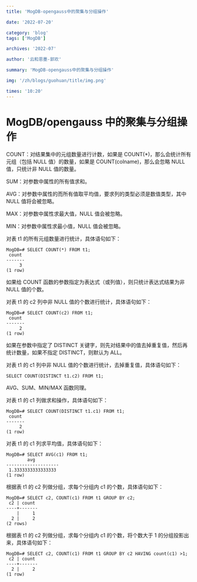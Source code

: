 ```yaml
---
title: 'MogDB-opengauss中的聚集与分组操作'

date: '2022-07-20'

category: 'blog'
tags: ['MogDB']

archives: '2022-07'

author: '云和恩墨-郭欢'

summary: 'MogDB-opengauss中的聚集与分组操作'

img: '/zh/blogs/guohuan/title/img.png'

times: '10:20'
---
```


# MogDB/opengauss 中的聚集与分组操作

COUNT：对结果集中的元组数量进行计数，如果是 COUNT(\*)，那么会统计所有元组（包括 NULL 值）的数量，如果是 COUNT(colname)，那么会忽略 NULL 值，只统计非 NULL 值的数量。

SUM：对参数中属性的所有值求和。

AVG：对参数中属性的而所有值取平均值，要求列的类型必须是数值类型，其中 NULL 值将会被忽略。

MAX：对参数中属性求最大值，NULL 值会被忽略。

MIN：对参数中属性求最小值，NULL 值会被忽略。

对表 t1 的所有元组数量进行统计，具体语句如下：

```
MogDB=# SELECT COUNT(*) FROM t1;
 count
-------
     3
(1 row)
```

如果给 COUNT 函数的参数指定为表达式（或列值），则只统计表达式结果为非 NULL 值的个数。

对表 t1 的 c2 列中非 NULL 值的个数进行统计，具体语句如下：

```
MogDB=# SELECT COUNT(c2) FROM t1;
 count
-------
     2
(1 row)
```

如果在参数中指定了 DISTINCT 关键字，则先对结果中的值去掉重复值，然后再统计数量，如果不指定 DISTINCT，则默认为 ALL。

对表 t1 的 c1 列中非 NULL 值的个数进行统计，去掉重复值，具体语句如下：

```
SELECT COUNT(DISTINCT t1.c2) FROM t1;

```

AVG、SUM、MIN/MAX 函数同理。

对表 t1 的 c1 列做求和操作，具体语句如下：

```
MogDB=# SELECT COUNT(DISTINCT t1.c1) FROM t1;
 count
-------
     2
(1 row)
```

对表 t1 的 c1 列求平均值，具体语句如下：

```
MogDB=# SELECT AVG(c1) FROM t1;
        avg
--------------------
 1.3333333333333333
(1 row)
```

根据表 t1 的 c2 列做分组，求每个分组内 c1 的个数，具体语句如下：

```
MogDB=# SELECT c2, COUNT(c1) FROM t1 GROUP BY c2;
 c2 | count
----+-------
    |     1
  2 |     2
(2 rows)
```

根据表 t1 的 c2 列做分组，求每个分组内 c1 的个数，将个数大于 1 的分组投影出来，具体语句如下：

```
MogDB=# SELECT c2, COUNT(c1) FROM t1 GROUP BY c2 HAVING count(c1) >1;
 c2 | count
----+-------
  2 |     2
(1 row)
```
